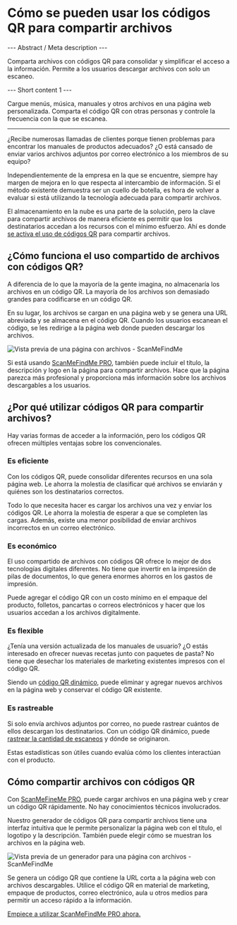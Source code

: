 <h1>Cómo se pueden usar los códigos QR para compartir archivos</h1>

--- Abstract / Meta description ---

Comparta archivos con códigos QR para consolidar y simplificar el acceso a la información. Permite a los usuarios descargar archivos con solo un escaneo.

--- Short content 1 ---

Cargue menús, música, manuales y otros archivos en una página web personalizada. Comparta el código QR con otras personas y controle la frecuencia con la que se escanea.

----------

<p>¿Recibe numerosas llamadas de clientes porque tienen problemas para encontrar los manuales de productos adecuados? ¿O está cansado de enviar varios archivos adjuntos por correo electrónico a los miembros de su equipo?</p>

<p>Independientemente de la empresa en la que se encuentre, siempre hay margen de mejora en lo que respecta al intercambio de información. Si el método existente demuestra ser un cuello de botella, es hora de volver a evaluar si está utilizando la tecnología adecuada para compartir archivos.</p>

<p>El almacenamiento en la nube es una parte de la solución, pero la clave para compartir archivos de manera eficiente es permitir que los destinatarios accedan a los recursos con el mínimo esfuerzo. Ahí es donde
<a href="#static:url">se activa el uso de códigos QR</a> para compartir archivos.</p>
<h2>¿Cómo funciona el uso compartido de archivos con códigos QR?</h2>
<p>A diferencia de lo que la mayoría de la gente imagina, no almacenaría los archivos en un código QR. La mayoría de los archivos son demasiado grandes para codificarse en un código QR.</p>

<p>En su lugar, los archivos se cargan en una página web y se genera una URL abreviada y se almacena en el código QR. Cuando los usuarios escanean el código, se les redirige a la página web donde pueden descargar los archivos.</p>

<p class="imageholder"><img src="https://media.scanmefindme.com/blog/about_dynamic_page/files/img 1 - preview files.png" alt="Vista previa de una página con archivos - ScanMeFindMe"></p>

<p>Si está usando
<a href="#pro">ScanMeFindMe PRO</a>, también puede incluir el título, la descripción y
logo en la página para compartir archivos. Hace que la página parezca más profesional y proporciona más información sobre los archivos descargables a los usuarios.</p>
<h2>¿Por qué utilizar códigos QR para compartir archivos?</h2>
<p>Hay varias formas de acceder a la información, pero los códigos QR ofrecen múltiples ventajas sobre los convencionales.</p>
<h3>Es eficiente </h3>
<p>Con los códigos QR, puede consolidar diferentes recursos en una sola página web. Le ahorra la molestia de clasificar qué archivos se enviarán y quiénes son los destinatarios correctos.</p>

<p>Todo lo que necesita hacer es cargar los archivos una vez y enviar los códigos QR. Le ahorra la molestia de esperar a que se completen las cargas. Además, existe una menor posibilidad de enviar archivos incorrectos en un correo electrónico.</p>
<h3>Es económico </h3>
<p>El uso compartido de archivos con códigos QR ofrece lo mejor de dos tecnologías digitales diferentes. No tiene que invertir en la impresión de pilas de documentos, lo que genera enormes ahorros en los gastos de impresión.</p>

<p>Puede agregar el código QR con un costo mínimo en el empaque del producto, folletos, pancartas o correos electrónicos y hacer que los usuarios accedan a los archivos digitalmente.</p>
<h3>Es flexible </h3>
<p>¿Tenía una versión actualizada de los manuales de usuario? ¿O estás interesado en ofrecer nuevas recetas junto con paquetes de pasta? No tiene que desechar los materiales de marketing existentes impresos con el código QR.</p>

<p>Siendo un
<a href="#about:product">código QR dinámico</a>, puede eliminar y agregar nuevos archivos en la página web y conservar el código QR existente.</p>
<h3>Es rastreable </h3>
<p>Si solo envía archivos adjuntos por correo, no puede rastrear cuántos de ellos descargan los destinatarios. Con un código QR dinámico, puede <a href="#article:about_statistics">rastrear la cantidad de escaneos</a> y dónde se originaron.</p>

<p>Estas estadísticas son útiles cuando evalúa cómo los clientes interactúan con el producto.</p>
<h2>Cómo compartir archivos con códigos QR</h2>
<p>Con
<a href="#pro">ScanMeFineMe PRO</a>, puede cargar archivos en una página web y crear un código QR rápidamente. No hay conocimientos técnicos involucrados.</p>

<p>Nuestro generador de códigos QR para compartir archivos tiene una interfaz intuitiva que le permite personalizar la página web con el título, el logotipo y la descripción. También puede elegir cómo se muestran los archivos en la página web.</p>

<p class="imageholder"><img src="https://media.scanmefindme.com/blog/about_dynamic_page/files/img 2 - how files are displayed.png" alt="Vista previa de un generador para una página con archivos - ScanMeFindMe "></p>

<p>Se genera un código QR que contiene la URL corta a la página web con archivos descargables. Utilice el código QR en material de marketing, empaque de productos, correo electrónico, aula u otros medios para permitir un acceso rápido a la información.</p>

<p><a href="#pro">Empiece a utilizar ScanMeFindMe PRO ahora.</a></p>